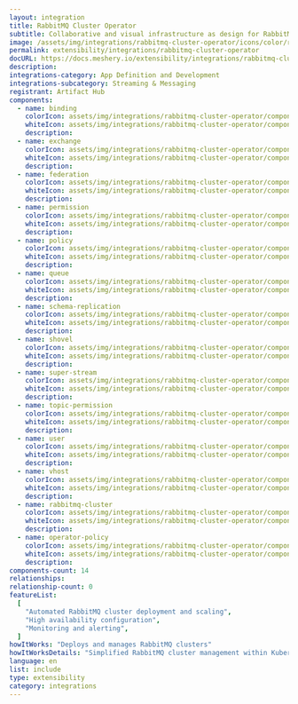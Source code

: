 ```yaml
---
layout: integration
title: RabbitMQ Cluster Operator
subtitle: Collaborative and visual infrastructure as design for RabbitMQ Cluster Operator
image: /assets/img/integrations/rabbitmq-cluster-operator/icons/color/rabbitmq-cluster-operator-color.svg
permalink: extensibility/integrations/rabbitmq-cluster-operator
docURL: https://docs.meshery.io/extensibility/integrations/rabbitmq-cluster-operator
description:
integrations-category: App Definition and Development
integrations-subcategory: Streaming & Messaging
registrant: Artifact Hub
components:
  - name: binding
    colorIcon: assets/img/integrations/rabbitmq-cluster-operator/components/binding/icons/color/binding-color.svg
    whiteIcon: assets/img/integrations/rabbitmq-cluster-operator/components/binding/icons/white/binding-white.svg
    description:
  - name: exchange
    colorIcon: assets/img/integrations/rabbitmq-cluster-operator/components/exchange/icons/color/exchange-color.svg
    whiteIcon: assets/img/integrations/rabbitmq-cluster-operator/components/exchange/icons/white/exchange-white.svg
    description:
  - name: federation
    colorIcon: assets/img/integrations/rabbitmq-cluster-operator/components/federation/icons/color/federation-color.svg
    whiteIcon: assets/img/integrations/rabbitmq-cluster-operator/components/federation/icons/white/federation-white.svg
    description:
  - name: permission
    colorIcon: assets/img/integrations/rabbitmq-cluster-operator/components/permission/icons/color/permission-color.svg
    whiteIcon: assets/img/integrations/rabbitmq-cluster-operator/components/permission/icons/white/permission-white.svg
    description:
  - name: policy
    colorIcon: assets/img/integrations/rabbitmq-cluster-operator/components/policy/icons/color/policy-color.svg
    whiteIcon: assets/img/integrations/rabbitmq-cluster-operator/components/policy/icons/white/policy-white.svg
    description:
  - name: queue
    colorIcon: assets/img/integrations/rabbitmq-cluster-operator/components/queue/icons/color/queue-color.svg
    whiteIcon: assets/img/integrations/rabbitmq-cluster-operator/components/queue/icons/white/queue-white.svg
    description:
  - name: schema-replication
    colorIcon: assets/img/integrations/rabbitmq-cluster-operator/components/schema-replication/icons/color/schema-replication-color.svg
    whiteIcon: assets/img/integrations/rabbitmq-cluster-operator/components/schema-replication/icons/white/schema-replication-white.svg
    description:
  - name: shovel
    colorIcon: assets/img/integrations/rabbitmq-cluster-operator/components/shovel/icons/color/shovel-color.svg
    whiteIcon: assets/img/integrations/rabbitmq-cluster-operator/components/shovel/icons/white/shovel-white.svg
    description:
  - name: super-stream
    colorIcon: assets/img/integrations/rabbitmq-cluster-operator/components/super-stream/icons/color/super-stream-color.svg
    whiteIcon: assets/img/integrations/rabbitmq-cluster-operator/components/super-stream/icons/white/super-stream-white.svg
    description:
  - name: topic-permission
    colorIcon: assets/img/integrations/rabbitmq-cluster-operator/components/topic-permission/icons/color/topic-permission-color.svg
    whiteIcon: assets/img/integrations/rabbitmq-cluster-operator/components/topic-permission/icons/white/topic-permission-white.svg
    description:
  - name: user
    colorIcon: assets/img/integrations/rabbitmq-cluster-operator/components/user/icons/color/user-color.svg
    whiteIcon: assets/img/integrations/rabbitmq-cluster-operator/components/user/icons/white/user-white.svg
    description:
  - name: vhost
    colorIcon: assets/img/integrations/rabbitmq-cluster-operator/components/vhost/icons/color/vhost-color.svg
    whiteIcon: assets/img/integrations/rabbitmq-cluster-operator/components/vhost/icons/white/vhost-white.svg
    description:
  - name: rabbitmq-cluster
    colorIcon: assets/img/integrations/rabbitmq-cluster-operator/components/rabbitmq-cluster/icons/color/rabbitmq-cluster-color.svg
    whiteIcon: assets/img/integrations/rabbitmq-cluster-operator/components/rabbitmq-cluster/icons/white/rabbitmq-cluster-white.svg
    description:
  - name: operator-policy
    colorIcon: assets/img/integrations/rabbitmq-cluster-operator/components/operator-policy/icons/color/operator-policy-color.svg
    whiteIcon: assets/img/integrations/rabbitmq-cluster-operator/components/operator-policy/icons/white/operator-policy-white.svg
    description:
components-count: 14
relationships:
relationship-count: 0
featureList:
  [
    "Automated RabbitMQ cluster deployment and scaling",
    "High availability configuration",
    "Monitoring and alerting",
  ]
howItWorks: "Deploys and manages RabbitMQ clusters"
howItWorksDetails: "Simplified RabbitMQ cluster management within Kubernetes"
language: en
list: include
type: extensibility
category: integrations
---
```

